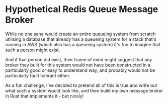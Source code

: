 # Hypothetical Redis Queue Message Broker

While no one sane would create an entire queueing system from scratch utilising a
database that already has a queueing system for a stack that's running in AWS (which
also has a queueing system) it's fun to imagine that such a person might exist.

And if that person did exist, their frame of mind might suggest that any broker they
built for this system would not have been constructed in a particularly good or easy to
understand way, and probably would not be particularly fault tolerant either.

As a fun challenge, I've decided to pretend all of this is true and write out what such
a system would look like, and then build my own message broker in Rust that implements
it - but nicely!
